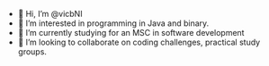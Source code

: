 - 👋 Hi, I’m @vicbNI
- 👀 I’m interested in programming in Java and binary.
- 🌱 I’m currently studying for an MSC in software development
- 💞️ I’m looking to collaborate on coding challenges, practical study groups. 

<!---
vicbNI/vicbNI is a ✨ special ✨ repository because its `README.md` (this file) appears on your GitHub profile.
You can click the Preview link to take a look at your changes.
--->
